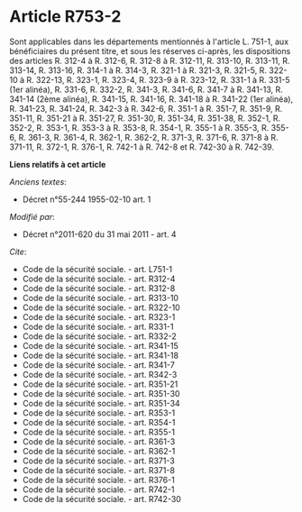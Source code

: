# Article R753-2

Sont applicables dans les départements mentionnés à l'article L. 751-1, aux bénéficiaires du présent titre, et sous les
réserves ci-après, les dispositions des articles R. 312-4 à R. 312-6, R. 312-8 à R. 312-11, R. 313-10, R. 313-11, R. 313-14,
R. 313-16, R. 314-1 à R. 314-3, R. 321-1 à R. 321-3, R. 321-5, R. 322-10 à R. 322-13, R. 323-1, R. 323-4, R. 323-9 à R.
323-12, R. 331-1 à R. 331-5 (1er alinéa), R. 331-6, R. 332-2, R. 341-3, R. 341-6, R. 341-7 à R. 341-13, R. 341-14 (2ème
alinéa), R. 341-15, R. 341-16, R. 341-18 à R. 341-22 (1er alinéa), R. 341-23, R. 341-24, R. 342-3 à R. 342-6, R. 351-1 à R.
351-7, R. 351-9, R. 351-11, R. 351-21 à R. 351-27, R. 351-30, R. 351-34, R. 351-38, R. 352-1, R. 352-2, R. 353-1, R. 353-3 à
R. 353-8, R. 354-1, R. 355-1 à R. 355-3, R. 355-6, R. 361-3, R. 361-4, R. 362-1, R. 362-2, R. 371-3, R. 371-6, R. 371-8 à R.
371-11, R. 372-1, R. 376-1, R. 742-1 à R. 742-8 et R. 742-30 à R. 742-39.

**Liens relatifs à cet article**

_Anciens textes_:

  - Décret n°55-244 1955-02-10 art. 1

_Modifié par_:

  - Décret n°2011-620 du 31 mai 2011 - art. 4

_Cite_:

  - Code de la sécurité sociale. - art. L751-1
  - Code de la sécurité sociale. - art. R312-4
  - Code de la sécurité sociale. - art. R312-8
  - Code de la sécurité sociale. - art. R313-10
  - Code de la sécurité sociale. - art. R322-10
  - Code de la sécurité sociale. - art. R323-1
  - Code de la sécurité sociale. - art. R331-1
  - Code de la sécurité sociale. - art. R332-2
  - Code de la sécurité sociale. - art. R341-15
  - Code de la sécurité sociale. - art. R341-18
  - Code de la sécurité sociale. - art. R341-7
  - Code de la sécurité sociale. - art. R342-3
  - Code de la sécurité sociale. - art. R351-21
  - Code de la sécurité sociale. - art. R351-30
  - Code de la sécurité sociale. - art. R351-34
  - Code de la sécurité sociale. - art. R353-1
  - Code de la sécurité sociale. - art. R354-1
  - Code de la sécurité sociale. - art. R355-1
  - Code de la sécurité sociale. - art. R361-3
  - Code de la sécurité sociale. - art. R362-1
  - Code de la sécurité sociale. - art. R371-3
  - Code de la sécurité sociale. - art. R371-8
  - Code de la sécurité sociale. - art. R376-1
  - Code de la sécurité sociale. - art. R742-1
  - Code de la sécurité sociale. - art. R742-30

